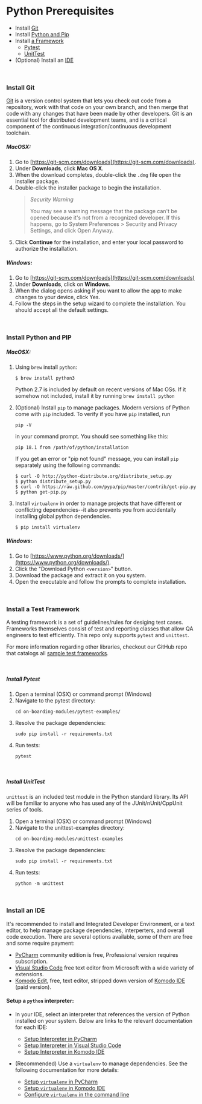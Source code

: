 # Python Prerequisites

* Install [Git](#install-git)
* Install [Python and Pip](#install-python-and-pip)
* Install [a Framework](#install-a-test-framework)
    * [Pytest](#install-pytest)
    * [UnitTest](#install-unittest)
* (Optional) Install an [IDE](#install-an-ide)
    
<br />

### Install Git

[Git](https://git-scm.com/doc) is a version control system that lets you check out code from a repository, 
work with that code on your own branch, and then merge that code with any changes that have been made by other developers. 
Git is an essential tool for distributed development teams, and is a critical component of the continuous 
integration/continuous development toolchain.

##### MacOSX:

1. Go to [https://git-scm.com/downloads](https://git-scm.com/downloads).
2. Under **Downloads**, click **Mac OS X**.
3. When the download completes, double-click the `.dmg` file open the installer package.
4. Double-click the installer package to begin the installation.
    > *Security Warning*
    >
    > You may see a warning message that the package can't be opened because it's not from a recognized developer. 
    If this happens, go to System Preferences > Security and Privacy Settings, and click Open Anyway.
5. Click **Continue** for the installation, and enter your local password to authorize the installation.

##### Windows:

1. Go to [https://git-scm.com/downloads](https://git-scm.com/downloads)
2. Under **Downloads**, click on **Windows**.
3. When the dialog opens asking if you want to allow the app to make changes to your device, click Yes.
4. Follow the steps in the setup wizard to complete the installation. You should accept all the default settings.

<br />

### Install Python and PIP


##### MacOSX:
1. Using `brew` install `python`:
   
    ```
    $ brew install python3
    ```
    Python 2.7 is included by default on recent versions of Mac OSs. If it somehow not included, install it by running ```brew install python```
    
2. (Optional) Install `pip` to manage packages. Modern versions of Python come with `pip` included. To  verify if you have `pip` installed, run

    ```
    pip -V
    ```

    in your command prompt. You should see something like this:

    ```
    pip 18.1 from /path/of/python/installation
    ```
    
    If you get an error or "pip not found" message, you can install `pip` separately using the following commands:

    ```
    $ curl -O http://python-distribute.org/distribute_setup.py
    $ python distribute_setup.py
    $ curl -O https://raw.github.com/pypa/pip/master/contrib/get-pip.py
    $ python get-pip.py
    ```
    
3. Install `virtualenv` in order to manage projects that have different or conflicting dependencies--it also prevents you from accidentally installing global python dependencies.
    ```
    $ pip install virtualenv
    ```

    
##### Windows:
1. Go to [https://www.python.org/downloads/](https://www.python.org/downloads/).
2. Click the "Download Python `<version>`" button.
3. Download the package and extract it on you system.
4. Open the executable and follow the prompts to complete installation.

<br />

### Install a Test Framework
A testing framework is a set of guidelines/rules for desiging test cases. 
Frameworks themselves consist of test and reporting classes that allow QA engineers to test efficiently. 
This repo only supports `pytest` and `unittest`. 

For more information regarding other libraries, checkout our GitHub repo that catalogs all [sample test frameworks](https://github.com/saucelabs-sample-test-frameworks).

<br />

##### Install Pytest
1. Open a terminal (OSX) or command prompt (Windows)
2. Navigate to the pytest directory:
    ```
    cd on-boarding-modules/pytest-examples/
    ```
3. Resolve the package dependencies:
    ```
    sudo pip install -r requirements.txt 
    ```
4. Run tests:
    ```
    pytest
    ```

<br />

##### Install UnitTest
`unittest` is an included test module in the Python standard library. Its API will be familiar to anyone who has used any of the JUnit/nUnit/CppUnit series of tools.
1. Open a terminal (OSX) or command prompt (Windows)
2. Navigate to the unittest-examples directory:
    ```
    cd on-boarding-modules/unittest-examples
    ```
3. Resolve the package dependencies:
    ```
    sudo pip install -r requirements.txt 
    ```
4. Run tests:
    ```
    python -m unittest
    ```

<br />

### Install an IDE

It's recommended to install and Integrated Developer Environment, or a text editor, to help manage package dependencies, interperters, and overall code execution. There are several options available, some of them are free and some require payment:

* [PyCharm](https://www.jetbrains.com/pycharm/download/) community edition is free, Professional version requires subscription.
* [Visual Studio Code](https://code.visualstudio.com/Download) free text editor from Microsoft with a wide variety of extensions.
* [Komodo Edit](https://www.activestate.com/komodo-edit), free, text editor, stripped down version of [Komodo IDE](https://www.activestate.com/products/komodo-ide/features/) (paid version).

#### Setup a `python` interpreter:
* In your IDE, select an interpreter that references the version of Python installed on your system. Below are links to the relevant documentation for each IDE:
    * [Setup Interpreter in PyCharm](https://www.jetbrains.com/help/pycharm/configuring-python-interpreter.html)
    * [Setup Interpreter in Visual Studio Code](https://code.visualstudio.com/docs/languages/python)
    * [Setup Interpreter in Komodo IDE](http://docs.komodoide.com/Manual/tutorial/pythontut#python-tutorial-komodo-ide-only_analyzing-the-python-files_setting-up-the-preprocess-py-program_lines-59-to-65-importing-standard-python-modules)
    
* (Recommended) Use a `virtualenv` to manage dependencies. See the following documentation for more details:
    * [Setup `virtualenv` in PyCharm](https://www.jetbrains.com/help/pycharm/creating-virtual-environment.html)
    * [Setup `virtualenv` in Komodo IDE](http://docs.komodoide.com/Manual/tutorial/pythontut#python-tutorial-komodo-ide-only_analyzing-the-python-files_setting-up-the-preprocess-py-program_lines-59-to-65-importing-standard-python-modules)
    * [Configure `virtualenv` in the command line](https://virtualenv.pypa.io/en/latest/user_guide.html)
<br />
